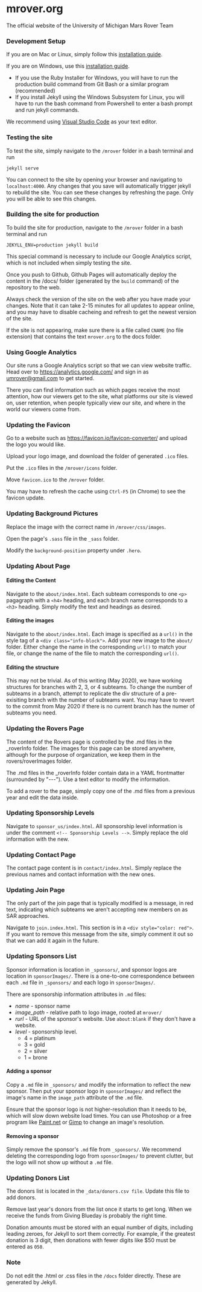 [//]: # (TODO: Add a section about how to clone the repo and push changes. BE super clear that all Git operations should take place form the mrover.org folder, not the mrover.org/mrover folder)
[//]: # (TODO: Add a section that explains how to update each part of the page - sponsors, contact info, etc. - not just the rovers page)

[//]: # (TODO: Add a section that goes over the general process for making changes: pull, make change, test, build, push)

# mrover.org
The official website of the University of Michigan Mars Rover Team

### Development Setup
If you are on Mac or Linux, simply follow this [installation guide](https://jekyllrb.com/docs/installation/).

If you are on Windows, use this [installation guide](https://jekyllrb.com/docs/windows/).  
- If you use the Ruby Installer for Windows, you will have to run the production build command from Git Bash or a similar program (recommended)
- If you install Jekyll using the Windows Subsystem for Linux, you will have to run the bash command from Powershell to enter a bash prompt and run jekyll commands.

We recommend using [Visual Studio Code](https://code.visualstudio.com/) as your text editor.

### Testing the site
To test the site, simply navigate to the `/mrover` folder in a bash terminal and run

    jekyll serve

You can connect to the site by opening your browser and navigating to `localhost:4000`. Any changes that you save will automatically trigger jekyll to rebuild the site. You can see these changes by refreshing the page. Only you will be able to see this changes.

### Building the site for production
To build the site for production, navigate to the `/mrover` folder in a bash terminal and run

    JEKYLL_ENV=production jekyll build
    
This special command is necessary to include our Google Analytics script, which is not included when simply testing the site.

Once you push to Github, Github Pages will automatically deploy the content in the /docs/ folder (generated by the `build` command) of the repository to the web. 

Always check the version of the site on the web after you have made your changes. Note that it can take 2-15 minutes for all updates to appear online, and you may have to disable cacheing and refresh to get the newest version of the site.

If the site is not appearing, make sure there is a file called `CNAME` (no file extension) that contains the text `mrover.org` to the docs folder.

### Using Google Analytics
Our site runs a Google Analytics script so that we can view website traffic. Head over to https://analytics.google.com/ and sign in as umrover@gmail.com to get started.

There you can find information such as which pages receive the most attention, how our viewers get to the site, what platforms our site is viewed on, user retention, when people typically view our site, and where in the world our viewers come from.

### Updating the Favicon
Go to a website such as https://favicon.io/favicon-converter/ and upload the logo you would like.

Upload your logo image, and download the folder of generated `.ico` files.

Put the `.ico` files in the `/mrover/icons` folder.

Move `favicon.ico` to the `/mrover` folder.

You may have to refresh the cache using `Ctrl-F5` (in Chrome) to see the favicon update.

### Updating Background Pictures
Replace the image with the correct name in `/mrover/css/images`.

Open the page's `.sass` file in the `_sass` folder.

Modify the `background-position` property under `.hero`.

### Updating About Page

#### Editing the Content
Navigate to the `about/index.html`. Each subteam corresponds to one `<p>` pagagraph with a `<h4>` heading, and each branch name corresponds to a `<h3>` heading. Simply modify the text and headings as desired.

#### Editing the images
Navigate to the `about/index.html`. Each image is specified as a `url()` in the style tag of a `<div class="info-block">`. Add your new image to the `about/` folder. Either change the name in the corresponding `url()` to match your file, or change the name of the file to match the corresponding `url()`.

#### Editing the structure
This may not be trivial. As of this writing (May 2020), we have working structures for branches with 2, 3, or 4 subteams. To change the number of subteams in a branch, attempt to replicate the div structure of a pre-exisiting branch with the number of subteams want. You may have to revert to the commit from May 2020 if there is no current branch has the numer of subteams you need.

### Updating the Rovers Page
The content of the Rovers page is controlled by the .md files in the _roverInfo folder. The images for this page can be stored anywhere, although for the purpose of organization, we keep them in the rovers/roverImages folder.

The .md files in the _roverInfo folder contain data in a YAML frontmatter (surrounded by "---"). Use a text editor to modify the information.

To add a rover to the page, simply copy one of the .md files from a previous year and edit the data inside.

### Updating Sponsorship Levels
Navigate to `sponsor_us/index.html`. All sponsorship level information is under the comment `<!-- Sponsorship Levels -->`. Simply replace the old information with the new.

### Updating Contact Page
The contact page content is in `contact/index.html`. Simply replace the previous names and contact information with the new ones.

### Updating Join Page
The only part of the join page that is typically modified is a message, in red text, indicating which subteams we aren't accepting new members on as SAR approaches.

Navigate to `join.index.html`. This section is in a `<div style="color: red">`. If you want to remove this message from the site, simply comment it out so that we can add it again in the future.

### Updating Sponsors List
Sponsor information is location in `_sponsors/`, and sponsor logos are location in `sponsorImages/`. There is a one-to-one correspondence between each `.md` file in `_sponsors/` and each logo in `sponsorImages/`.

There are sponsorship information attributes in `.md` files:
- _name_ - sponsor name
- _image_path_ - relative path to logo image, rooted at `mrover/`
- _rurl_ - URL of the sponsor's website. Use `about:blank` if they don't have a website.
- _level_ - sponsorship level.
    - 4 = platinum
    - 3 = gold
    - 2 = silver
    - 1 = brone

#### Adding a sponsor
Copy a `.md` file in `_sponsors/` and modify the information to reflect the new sponsor. Then put your sponsor logo in `sponsorImages/` and reflect the image's name in the `image_path` attribute of the `.md` file.

Ensure that the sponsor logo is not higher-resolution than it needs to be, which will slow down website load times. You can use Photoshop or a free program like [Paint.net](https://www.getpaint.net/) or [Gimp](https://www.gimp.org/) to change an image's resolution.

#### Removing a sponsor
Simply remove the sponsor's `.md` file from `_sponsors/`. We recommend deleting the corresponding logo from `sponsorImages/` to prevent clutter, but the logo will not show up without a `.md` file.

### Updating Donors List
The donors list is located in the `_data/donors.csv file`. Update this file to add donors.

Remove last year's donors from the list once it starts to get long. When we receive the funds from Giving Blueday is probably the right time.

Donation amounts must be stored with an equal number of digits, including leading zeroes, for Jekyll to sort them correctly. For example, if the greatest donation is 3 digit, then donations with fewer digits like $50 must be entered as `050`.

### Note
Do not edit the .html or .css files in the `/docs` folder directly. These are generated by Jekyll.